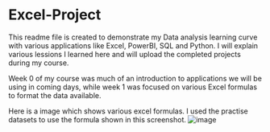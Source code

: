 # Excel-Project

This readme file is created to demonstrate my Data analysis learning curve with various applications like Excel, PowerBI, SQL and Python. I will explain various lessions I learned here and will upload the completed projects during my course.

Week 0 of my course was much of an introduction to applications we will be using in coming days, while week 1 was focused on various Excel formulas to format the data available.

Here is a image which shows various excel formulas. I used the practise datasets to use the formula shown in this screenshot.
![image](https://github.com/user-attachments/assets/65b4ac30-2187-4dfd-ab8f-d96d93ceaced)


